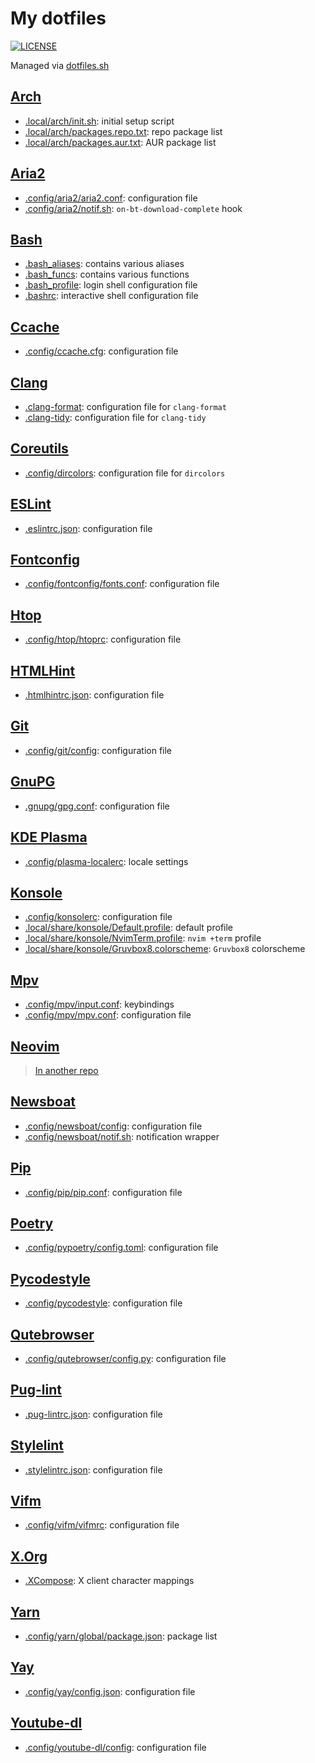 # My dotfiles

[![LICENSE](https://img.shields.io/badge/license-MIT--0-blue.svg)](LICENSE "MIT No Attribution")

Managed via [dotfiles.sh](https://github.com/eli-schwartz/dotfiles.sh)

## [Arch](https://www.archlinux.org/)

* [.local/arch/init.sh](.local/arch/init.sh): initial setup script
* [.local/arch/packages.repo.txt](.local/arch/packages.repo.txt): repo package list
* [.local/arch/packages.aur.txt](.local/arch/packages.aur.txt): AUR package list

## [Aria2](https://aria2.github.io/)

* [.config/aria2/aria2.conf](.config/aria2/aria2.conf): configuration file
* [.config/aria2/notif.sh](.config/aria2/notif.sh): `on-bt-download-complete` hook

## [Bash](https://www.gnu.org/software/bash/)

* [.bash\_aliases](.bash_aliases): contains various aliases
* [.bash\_funcs](.bash_funcs): contains various functions
* [.bash\_profile](.bash_profile): login shell configuration file
* [.bashrc](.bashrc): interactive shell configuration file

## [Ccache](https://github.com/ccache/ccache)

* [.config/ccache.cfg](.config/ccache.cfg): configuration file

## [Clang](https://clang.llvm.org/)

* [.clang-format](.clang-format): configuration file for `clang-format`
* [.clang-tidy](.clang-tidy): configuration file for `clang-tidy`

## [Coreutils](https://www.gnu.org/software/coreutils/)

* [.config/dircolors](.config/dircolors): configuration file for `dircolors`

## [ESLint](https://eslint.org/)

* [.eslintrc.json](.eslintrc.json): configuration file

## [Fontconfig](https://www.freedesktop.org/wiki/Software/fontconfig/)

* [.config/fontconfig/fonts.conf](.config/fontconfig/fonts.conf): configuration file

## [Htop](https://hisham.hm/htop/)

* [.config/htop/htoprc](.config/htop/htoprc): configuration file

## [HTMLHint](https://github.com/htmlhint/HTMLHint)

* [.htmlhintrc.json](.htmlhintrc.json): configuration file

## [Git](https://git-scm.com/)

* [.config/git/config](.config/git/config): configuration file

## [GnuPG](https://gnupg.org/)

* [.gnupg/gpg.conf](.gnupg/gpg.conf): configuration file

## [KDE Plasma](https://kde.org/plasma-desktop)

* [.config/plasma-localerc](.config/plasma-localerc): locale settings

## [Konsole](https://konsole.kde.org/)

* [.config/konsolerc](.config/konsolerc): configuration file
* [.local/share/konsole/Default.profile](.local/share/konsole/Default.profile): default profile
* [.local/share/konsole/NvimTerm.profile](.local/share/konsole/NvimTerm.profile): `nvim +term` profile
* [.local/share/konsole/Gruvbox8.colorscheme](.local/share/konsole/Gruvbox8.colorscheme): `Gruvbox8` colorscheme

## [Mpv](https://mpv.io/)

* [.config/mpv/input.conf](.config/mpv/input.conf): keybindings
* [.config/mpv/mpv.conf](.config/mpv/mpv.conf): configuration file

## [Neovim](https://neovim.io/)

> [In another repo](https://github.com/ObserverOfTime/dotnvim)

## [Newsboat](https://newsboat.org/)

* [.config/newsboat/config](.config/newsboat/config): configuration file
* [.config/newsboat/notif.sh](.config/newsboat/notif.sh): notification wrapper

## [Pip](https://pypi.org/project/pip/)

* [.config/pip/pip.conf](.config/pip/pip.conf): configuration file

## [Poetry](https://github.com/sdispater/poetry)

* [.config/pypoetry/config.toml](.config/pypoetry/config.toml): configuration file

## [Pycodestyle](http://pycodestyle.pycqa.org/en/latest/)

* [.config/pycodestyle](.config/pycodestyle): configuration file

## [Qutebrowser](https://www.qutebrowser.org/)

* [.config/qutebrowser/config.py](.config/qutebrowser/config.py): configuration file

## [Pug-lint](https://github.com/pugjs/pug-lint)

* [.pug-lintrc.json](.pug-lintrc.json): configuration file

## [Stylelint](https://stylelint.io/)

* [.stylelintrc.json](.stylelintrc.json): configuration file

## [Vifm](https://vifm.info/)

* [.config/vifm/vifmrc](.config/vifm/vifmrc): configuration file

## [X.Org](https://www.x.org/wiki/)

* [.XCompose](.XCompose): X client character mappings

## [Yarn](https://yarnpkg.com/lang/en/)

* [.config/yarn/global/package.json](.config/yarn/global/package.json): package list

## [Yay](https://github.com/Jguer/yay)

* [.config/yay/config.json](.config/yay/config.json): configuration file

## [Youtube-dl](https://ytdl-org.github.io/youtube-dl/)

* [.config/youtube-dl/config](.config/youtube-dl/config): configuration file
